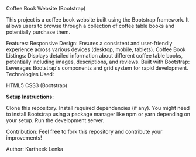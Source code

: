 Coffee Book Website (Bootstrap)

This project is a coffee book website built using the Bootstrap framework. It allows users to browse through a collection of coffee table books and potentially purchase them.

Features:
Responsive Design: Ensures a consistent and user-friendly experience across various devices (desktop, mobile, tablets).
Coffee Book Listings: Displays detailed information about different coffee table books, potentially including images, descriptions, and reviews.
Built with Bootstrap: Leverages Bootstrap's components and grid system for rapid development.
Technologies Used:

HTML5
CSS3
(Bootstrap)

**Setup Instructions:**

Clone this repository.
Install required dependencies (if any). You might need to install Bootstrap using a package manager like npm or yarn depending on your setup.
Run the development server.


Contribution:
Feel free to fork this repository and contribute your improvements!

Author:
Kartheek Lenka
